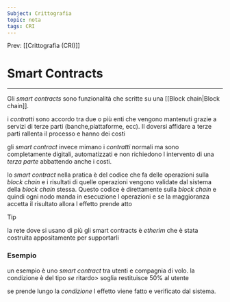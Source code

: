 ```yaml
---
Subject: Crittografia
topic: nota
tags: CRI
---
```


Prev: [[Crittografia (CRI)]]

# Smart Contracts
---
Gli _smart contracts_ sono funzionalità che scritte su una [[Block chain|Block chain]]. 

i _contratti_ sono accordo tra due o più enti che vengono mantenuti grazie a servizi di terze parti (banche,piattaforme, ecc). Il doversi affidare a terze parti rallenta il processo e hanno dei costi 

gli  _smart contract_ invece mimano i _contratti_ normali ma sono completamente digitali, automatizzati e non richiedono l intervento di una _terza parte_ abbattendo anche i costi.

lo  _smart contract_ nella pratica è del codice che fa delle operazioni sulla _block chain_ e i risultati di quelle operazioni vengono validate dal sistema della _block chain_ stessa.
Questo codice è direttamente sulla _block chain_ e quindi ogni nodo manda in esecuzione l operazioni e se la maggioranza accetta il risultato allora l effetto prende atto

>[!tip]
>la rete dove si usano di più gli smart contracts è _etherim_ che è stata costruita appositamente per supportarli

### Esempio
un esempio è uno _smart contract_ tra utenti e compagnia di volo.
la condizione è del tipo 
_se_ ritardo> soglia
	restituisce 50% al utente

se prende lungo la _condizione_ l effetto viene fatto e verificato dal sistema.


